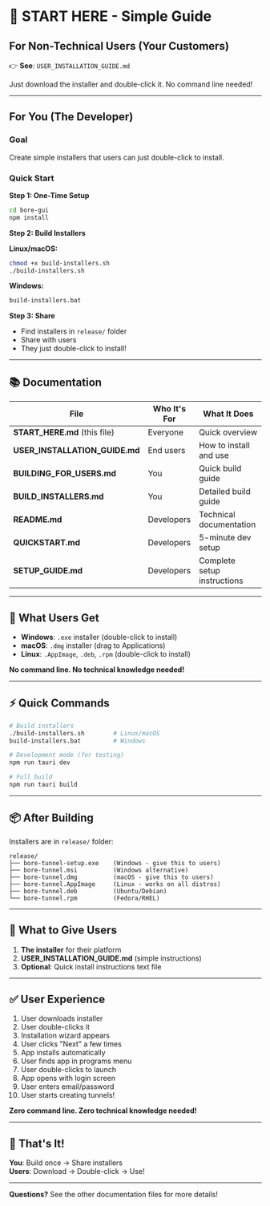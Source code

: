 # 🚀 START HERE - Simple Guide

## For Non-Technical Users (Your Customers)

👉 **See**: `USER_INSTALLATION_GUIDE.md`

Just download the installer and double-click it. No command line needed!

---

## For You (The Developer)

### Goal
Create simple installers that users can just double-click to install.

### Quick Start

**Step 1: One-Time Setup**
```bash
cd bore-gui
npm install
```

**Step 2: Build Installers**

**Linux/macOS:**
```bash
chmod +x build-installers.sh
./build-installers.sh
```

**Windows:**
```cmd
build-installers.bat
```

**Step 3: Share**
- Find installers in `release/` folder
- Share with users
- They just double-click to install!

---

## 📚 Documentation

| File | Who It's For | What It Does |
|------|-------------|--------------|
| **START_HERE.md** (this file) | Everyone | Quick overview |
| **USER_INSTALLATION_GUIDE.md** | End users | How to install and use |
| **BUILDING_FOR_USERS.md** | You | Quick build guide |
| **BUILD_INSTALLERS.md** | You | Detailed build guide |
| **README.md** | Developers | Technical documentation |
| **QUICKSTART.md** | Developers | 5-minute dev setup |
| **SETUP_GUIDE.md** | Developers | Complete setup instructions |

---

## 🎯 What Users Get

- **Windows**: `.exe` installer (double-click to install)
- **macOS**: `.dmg` installer (drag to Applications)
- **Linux**: `.AppImage`, `.deb`, `.rpm` (double-click to install)

**No command line. No technical knowledge needed!**

---

## ⚡ Quick Commands

```bash
# Build installers
./build-installers.sh        # Linux/macOS
build-installers.bat         # Windows

# Development mode (for testing)
npm run tauri dev

# Full build
npm run tauri build
```

---

## 📦 After Building

Installers are in `release/` folder:

```
release/
├── bore-tunnel-setup.exe    (Windows - give this to users)
├── bore-tunnel.msi          (Windows alternative)
├── bore-tunnel.dmg          (macOS - give this to users)
├── bore-tunnel.AppImage     (Linux - works on all distros)
├── bore-tunnel.deb          (Ubuntu/Debian)
└── bore-tunnel.rpm          (Fedora/RHEL)
```

---

## 🎁 What to Give Users

1. **The installer** for their platform
2. **USER_INSTALLATION_GUIDE.md** (simple instructions)
3. **Optional**: Quick install instructions text file

---

## ✅ User Experience

1. User downloads installer
2. User double-clicks it
3. Installation wizard appears
4. User clicks "Next" a few times
5. App installs automatically
6. User finds app in programs menu
7. User double-clicks to launch
8. App opens with login screen
9. User enters email/password
10. User starts creating tunnels!

**Zero command line. Zero technical knowledge needed!**

---

## 🎉 That's It!

**You**: Build once → Share installers  
**Users**: Download → Double-click → Use!

---

**Questions?** See the other documentation files for more details!
